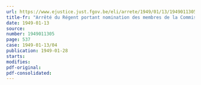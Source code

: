 ```yaml
---
url: https://www.ejustice.just.fgov.be/eli/arrete/1949/01/13/1949011305/justel
title-fr: "Arrêté du Régent portant nomination des membres de la Commission paritaire de l'industrie armurière à la main de la région liégeoise"
date: 1949-01-13
source:
number: 1949011305
page: 537
case: 1949-01-13/04
publication: 1949-01-28
starts:
modifies:
pdf-original:
pdf-consolidated:
---
```


